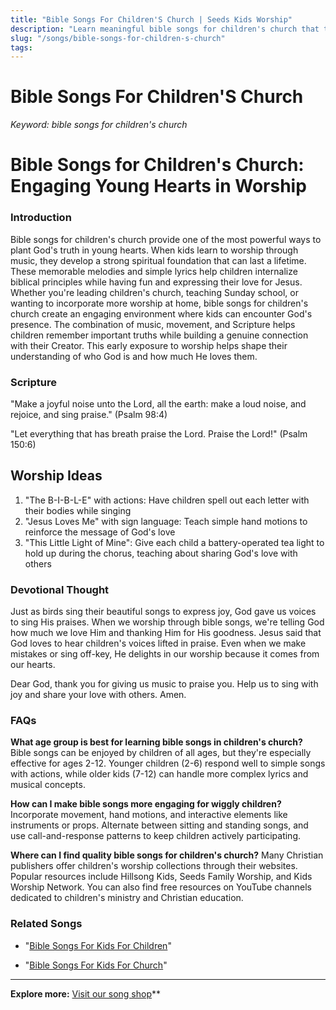 ```yaml
---
title: "Bible Songs For Children'S Church | Seeds Kids Worship"
description: "Learn meaningful bible songs for children's church that teach Scripture through music. Interactive worship resources for kids and families."
slug: "/songs/bible-songs-for-children-s-church"
tags:
---
```


# Bible Songs For Children'S Church

_Keyword: bible songs for children's church_

# Bible Songs for Children's Church: Engaging Young Hearts in Worship

### Introduction
Bible songs for children's church provide one of the most powerful ways to plant God's truth in young hearts. When kids learn to worship through music, they develop a strong spiritual foundation that can last a lifetime. These memorable melodies and simple lyrics help children internalize biblical principles while having fun and expressing their love for Jesus. Whether you're leading children's church, teaching Sunday school, or wanting to incorporate more worship at home, bible songs for children's church create an engaging environment where kids can encounter God's presence. The combination of music, movement, and Scripture helps children remember important truths while building a genuine connection with their Creator. This early exposure to worship helps shape their understanding of who God is and how much He loves them.

### Scripture
"Make a joyful noise unto the Lord, all the earth: make a loud noise, and rejoice, and sing praise." (Psalm 98:4)

"Let everything that has breath praise the Lord. Praise the Lord!" (Psalm 150:6)

## Worship Ideas
1. "The B-I-B-L-E" with actions: Have children spell out each letter with their bodies while singing
2. "Jesus Loves Me" with sign language: Teach simple hand motions to reinforce the message of God's love
3. "This Little Light of Mine": Give each child a battery-operated tea light to hold up during the chorus, teaching about sharing God's love with others

### Devotional Thought
Just as birds sing their beautiful songs to express joy, God gave us voices to sing His praises. When we worship through bible songs, we're telling God how much we love Him and thanking Him for His goodness. Jesus said that God loves to hear children's voices lifted in praise. Even when we make mistakes or sing off-key, He delights in our worship because it comes from our hearts.

Dear God, thank you for giving us music to praise you. Help us to sing with joy and share your love with others. Amen.

### FAQs

**What age group is best for learning bible songs in children's church?**
Bible songs can be enjoyed by children of all ages, but they're especially effective for ages 2-12. Younger children (2-6) respond well to simple songs with actions, while older kids (7-12) can handle more complex lyrics and musical concepts.

**How can I make bible songs more engaging for wiggly children?**
Incorporate movement, hand motions, and interactive elements like instruments or props. Alternate between sitting and standing songs, and use call-and-response patterns to keep children actively participating.

**Where can I find quality bible songs for children's church?**
Many Christian publishers offer children's worship collections through their websites. Popular resources include Hillsong Kids, Seeds Family Worship, and Kids Worship Network. You can also find free resources on YouTube channels dedicated to children's ministry and Christian education.

### Related Songs

- "[Bible Songs For Kids For Children](/songs/bible-songs-for-kids-for-children/)"

- "[Bible Songs For Kids For Church](/songs/bible-songs-for-kids-for-church/)"

---

**Explore more:** [Visit our song shop](https://seedskidsworship.com/shop)**

<!-- Schema Markup -->
<script type="application/ld+json">
{
  "@context": "https://schema.org",
  "@type": "MusicRecording",
  "name": "Bible Songs For Children'S Church",
  "byArtist": {
    "@type": "MusicGroup",
    "name": "Seeds Kids Worship"
  },
  "isFamilyFriendly": true,
  "url": "https://seedskidsworship.com/songs/bible-songs-for-children-s-church/"
}
</script>